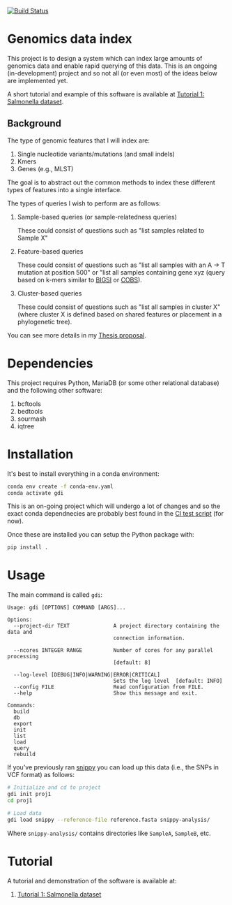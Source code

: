 [![Build Status](https://github.com/apetkau/thesis-index/workflows/Integration%20Tests/badge.svg?branch=development)](https://github.com/apetkau/thesis-index/actions?query=branch/development)

# Genomics data index

This project is to design a system which can index large amounts of genomics data and enable rapid querying of this
data. This is an ongoing (in-development) project and so not all (or even most) of the ideas below are implemented yet.

A short tutorial and example of this software is available at [Tutorial 1: Salmonella dataset][tutorial1].

## Background

The type of genomic features that I will index are:

1. Single nucleotide variants/mutations (and small indels)
2. Kmers
3. Genes (e.g., MLST)

The goal is to abstract out the common methods to index these different types of features into a single interface.

The types of queries I wish to perform are as follows:

1. Sample-based queries (or sample-relatedness queries)

   These could consist of questions such as "list samples related to Sample X"

2. Feature-based queries

   These could consist of questions such as "list all samples with an A -> T mutation at position 500" or "list all
   samples containing gene xyz (query based on k-mers similar to [BIGSI][] or [COBS][]).

3. Cluster-based queries

   These could consist of questions such as "list all samples in cluster X" (where cluster X is defined based on shared
   features or placement in a phylogenetic tree).

You can see more details in my [Thesis proposal][thesis-proposal].

# Dependencies

This project requires Python, MariaDB (or some other relational database) and the following other software:

1. bcftools
2. bedtools
3. sourmash
4. iqtree

# Installation

It's best to install everything in a conda environment:

```bash
conda env create -f conda-env.yaml
conda activate gdi
```

This is an on-going project which will undergo a lot of changes and so the exact conda dependnecies are probably best
found in the [CI test script][ci-dependencies] (for now).

Once these are installed you can setup the Python package with:

```bash
pip install .
```

# Usage

The main command is called `gdi`:

```
Usage: gdi [OPTIONS] COMMAND [ARGS]...

Options:
  --project-dir TEXT              A project directory containing the data and
                                  connection information.

  --ncores INTEGER RANGE          Number of cores for any parallel processing
                                  [default: 8]

  --log-level [DEBUG|INFO|WARNING|ERROR|CRITICAL]
                                  Sets the log level  [default: INFO]
  --config FILE                   Read configuration from FILE.
  --help                          Show this message and exit.

Commands:
  build
  db
  export
  init
  list
  load
  query
  rebuild
```

If you've previously ran [snippy][] you can load up this data (i.e., the SNPs in VCF format) as follows:

```bash
# Initialize and cd to project
gdi init proj1
cd proj1

# Load data
gdi load snippy --reference-file reference.fasta snippy-analysis/
```

Where `snippy-analysis/` contains directories like `SampleA`, `SampleB`, etc.

# Tutorial

A tutorial and demonstration of the software is available at:

1. [Tutorial 1: Salmonella dataset][tutorial1]


[thesis-proposal]: https://drive.google.com/file/d/1sd0WjmwO_KU5wacfpUiPGT20xVOwBc8i/view?usp=sharing
[BIGSI]: https://bigsi.readme.io/
[COBS]: https://github.com/bingmann/cobs
[ci-dependencies]: .github/workflows/ci-test.yml#L37
[tutorial1]: docs/tutorial/tutorial-1-salmonella.ipynb
[snippy]: https://github.com/tseemann/snippy


